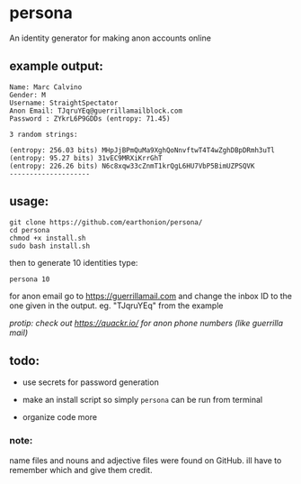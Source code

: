 # persona
An identity generator for making anon accounts online


## example output:

```
Name: Marc Calvino
Gender: M
Username: StraightSpectator
Anon Email: TJqruYEq@guerrillamailblock.com
Password : ZYkrL6P9GDDs (entropy: 71.45)

3 random strings:

(entropy: 256.03 bits) MHpJjBPmQuMa9XghQoNnvftwT4T4wZghDBpDRmh3uTl
(entropy: 95.27 bits) 31vEC9MRXiKrrGhT
(entropy: 226.26 bits) N6c8xqw33cZnmT1krQgL6HU7VbP5BimUZPSQVK
--------------------
```

## usage:
```
git clone https://github.com/earthonion/persona/
cd persona
chmod +x install.sh
sudo bash install.sh
```
then to generate 10 identities type: 

```
persona 10
```

for anon email go to https://guerrillamail.com and change the inbox ID to the one given in the output. eg. "TJqruYEq" from the example

*protip: check out https://quackr.io/ for anon phone numbers (like guerrilla mail)*

## todo:

- use secrets for password generation

- make an install script so simply `persona` can be run from terminal

- organize code more

### note:

name files and nouns and adjective files were found on GitHub. ill have to remember which and give them credit. 
